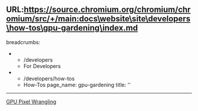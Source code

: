 URL:https://source.chromium.org/chromium/chromium/src/+/main:docs\website\site\developers\how-tos\gpu-gardening\index.md
---
breadcrumbs:
- - /developers
  - For Developers
- - /developers/how-tos
  - How-Tos
page_name: gpu-gardening
title: ''
---

[GPU Pixel Wrangling](/developers/how-tos/gpu-wrangling)
